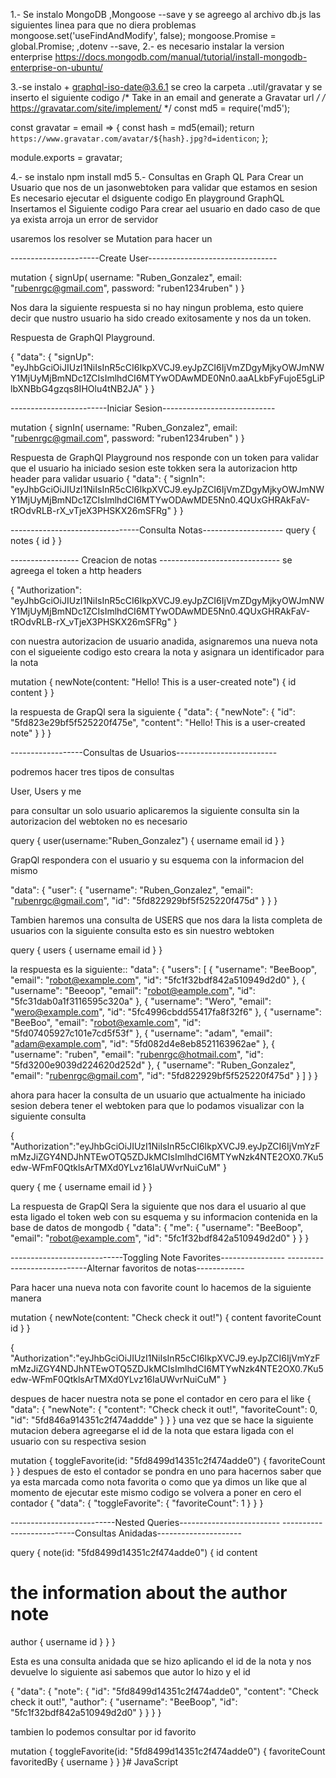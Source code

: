 

1.- Se instalo MongoDB ,Mongoose --save y se agreego al archivo db.js las siguientes linea para que no diera problemas mongoose.set('useFindAndModify', false); mongoose.Promise = global.Promise; ,dotenv --save,
2.- es necesario instalar la version enterprise https://docs.mongodb.com/manual/tutorial/install-mongodb-enterprise-on-ubuntu/


3.-se instalo + graphql-iso-date@3.6.1
se creo la carpeta ..util/gravatar y se inserto el siguiente codigo 
/* Take in an email and generate a Gravatar url */
/* https://gravatar.com/site/implement/ */
const md5 = require('md5');

const gravatar = email => {
  const hash = md5(email);
  return `https://www.gravatar.com/avatar/${hash}.jpg?d=identicon`;
};

module.exports = gravatar;

4.- se instalo npm install md5
5.- Consultas en Graph QL
Para Crear un Usuario que nos de un jasonwebtoken para validar que estamos en sesion  Es necesario ejecutar el dsiguente codigo
En playground GraphQL Insertamos el Siguiente codigo Para crear ael usuario en dado caso de que ya exista arroja un error de servidor


usaremos los resolver se Mutation
para hacer un 

----------------------Create User--------------------------------

mutation {
 signUp(
 username: "Ruben_Gonzalez",
 email: "rubenrgc@gmail.com",
 password: "ruben1234ruben"
       )
   }

Nos dara la siguiente respuesta si no hay ningun problema, esto quiere decir que nustro usuario ha sido creado exitosamente y nos da un token.

Respuesta de GraphQl Playground.

{
  "data": {
    "signUp": "eyJhbGciOiJIUzI1NiIsInR5cCI6IkpXVCJ9.eyJpZCI6IjVmZDgyMjkyOWJmNWY1MjUyMjBmNDc1ZCIsImlhdCI6MTYwODAwMDE0Nn0.aaALkbFyFujoE5gLiPlbXNBbG4gzqs8IHOlu4tNB2JA"
  }
}

------------------------Iniciar Sesion----------------------------

mutation {
 signIn(
 username: "Ruben_Gonzalez",
 email: "rubenrgc@gmail.com",
 password: "ruben1234ruben"
       )
   }

Respuesta de GraphQl Playground
nos responde con un token para validar que el usuario ha iniciado sesion
este tokken sera la autorizacion http header para validar usuario
{
  "data": {
    "signIn": "eyJhbGciOiJIUzI1NiIsInR5cCI6IkpXVCJ9.eyJpZCI6IjVmZDgyMjkyOWJmNWY1MjUyMjBmNDc1ZCIsImlhdCI6MTYwODAwMDE5Nn0.4QUxGHRAkFaV-tROdvRLB-rX_vTjeX3PHSKX26mSFRg"
  }
}






--------------------------------Consulta Notas--------------------
query {
  notes {
  id
  }
}


----------------- Creacion de notas ------------------------------
se agreega el token a http headers

{
"Authorization": "eyJhbGciOiJIUzI1NiIsInR5cCI6IkpXVCJ9.eyJpZCI6IjVmZDgyMjkyOWJmNWY1MjUyMjBmNDc1ZCIsImlhdCI6MTYwODAwMDE5Nn0.4QUxGHRAkFaV-tROdvRLB-rX_vTjeX3PHSKX26mSFRg"
} 

con nuestra autorizacion de usuario  anadida, asignaremos una nueva nota con el sigueiente codigo esto creara la nota y asignara un identificador para la nota

mutation {
newNote(content: "Hello! This is a user-created note") {
id
content
}
}

la respuesta de GrapQl sera la siguiente 
{
  "data": {
    "newNote": {
      "id": "5fd823e29bf5f525220f475e",
      "content": "Hello! This is a user-created note"
    }
  }
}

------------------Consultas de Usuarios-------------------------


podremos hacer tres tipos de consultas 

User, Users y me 

para consultar un solo usuario aplicaremos la siguiente consulta sin la autorizacion del webtoken no es necesario

query {
   user(username:"Ruben_Gonzalez") {
   username
    email
   id
   }
}


GrapQl respondera con el usuario y su esquema con la informacion del mismo


  "data": {
    "user": {
      "username": "Ruben_Gonzalez",
      "email": "rubenrgc@gmail.com",
      "id": "5fd822929bf5f525220f475d"
    }
  }
}


Tambien haremos una consulta de USERS que nos dara la lista completa de usuarios con la siguiente consulta esto es sin nuestro webtoken


query {
  users {
  username
  email
  id
}
}

la respuesta es la siguiente::
  "data": {
    "users": [
      {
        "username": "BeeBoop",
        "email": "robot@example.com",
        "id": "5fc1f32bdf842a510949d2d0"
      },
      {
        "username": "Beeoop",
        "email": "robot@eample.com",
        "id": "5fc31dab0a1f3116595c320a"
      },
      {
        "username": "Wero",
        "email": "wero@example.com",
        "id": "5fc4996cbdd55417fa8f32f6"
      },
      {
        "username": "BeeBoo",
        "email": "robot@examle.com",
        "id": "5fd07405927c101e7cd5f53f"
      },
      {
        "username": "adam",
        "email": "adam@example.com",
        "id": "5fd082d4e8eb8521163962ae"
      },
      {
        "username": "ruben",
        "email": "rubenrgc@hotmail.com",
        "id": "5fd3200e9039d224620d252d"
      },
      {
        "username": "Ruben_Gonzalez",
        "email": "rubenrgc@gmail.com",
        "id": "5fd822929bf5f525220f475d"
      }
    ]
  }
}



ahora para hacer la consulta de un usuario que actualmente ha iniciado sesion debera tener el webtoken para que lo podamos visualizar con la siguiente consulta


{
"Authorization":"eyJhbGciOiJIUzI1NiIsInR5cCI6IkpXVCJ9.eyJpZCI6IjVmYzFmMzJiZGY4NDJhNTEwOTQ5ZDJkMCIsImlhdCI6MTYwNzk4NTE2OX0.7Ku5edw-WFmF0QtklsArTMXd0YLvz16IaUWvrNuiCuM"
}

query {
   me {
   username
   email
   id
  }
}

La respuesta de GrapQl Sera la siguiente que nos dara el usuario  al que esta ligado el token web
con su esquema y su informacion contenida en la base de datos de mongodb
{
  "data": {
    "me": {
      "username": "BeeBoop",
      "email": "robot@example.com",
      "id": "5fc1f32bdf842a510949d2d0"
    }
  }
}





----------------------------Toggling Note Favorites----------------
----------------------------Alternar favoritos de notas------------

Para hacer una nueva nota con favorite count lo hacemos de la siguiente manera 

mutation {
newNote(content: "Check check it out!") {
content
favoriteCount
id
}
}


{
"Authorization":"eyJhbGciOiJIUzI1NiIsInR5cCI6IkpXVCJ9.eyJpZCI6IjVmYzFmMzJiZGY4NDJhNTEwOTQ5ZDJkMCIsImlhdCI6MTYwNzk4NTE2OX0.7Ku5edw-WFmF0QtklsArTMXd0YLvz16IaUWvrNuiCuM"
}

despues de hacer nuestra nota se pone el contador en cero para el like 
{
  "data": {
    "newNote": {
      "content": "Check check it out!",
      "favoriteCount": 0,
      "id": "5fd846a914351c2f474addde"
    }
  }
}
una vez que se hace la siguiente mutacion debera agreegarse el id de la nota que estara ligada con el usuario con su respectiva sesion 

mutation {
toggleFavorite(id: "5fd8499d14351c2f474adde0") {
favoriteCount
}
}
despues de esto el contador se pondra en uno para hacernos saber que ya esta marcada como nota favorita o como que ya dimos un like 
que al momento de ejecutar este mismo codigo se volvera a poner en cero el contador
{
  "data": {
    "toggleFavorite": {
      "favoriteCount": 1
    }
  }
}


--------------------------Nested Queries-------------------------
--------------------------Consultas Anidadas---------------------


query {
note(id: "5fd8499d14351c2f474adde0") {
id
content
# the information about the author note
author {
username
id
}
}
}

Esta es una consulta anidada que se hizo aplicando el id de la nota y nos devuelve lo siguiente asi sabemos que autor lo hizo y el id

{
  "data": {
    "note": {
      "id": "5fd8499d14351c2f474adde0",
      "content": "Check check it out!",
      "author": {
        "username": "BeeBoop",
        "id": "5fc1f32bdf842a510949d2d0"
      }
    }
  }
}

tambien lo podemos consultar por id favorito

mutation {
toggleFavorite(id: "5fd8499d14351c2f474adde0") {
favoriteCount
favoritedBy {
username
}
}
}# JavaScript
